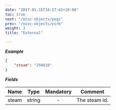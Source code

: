 ```yaml
---
date: "2017-01-15T18:27:42+10:00"
toc: true
next: "/misc-objects/pegi"
prev: "/misc-objects/esrb"
weight: 3
title: "External"

---
```


***Example***

```json
{
    "steam": "294810"
}
```

***Fields***

| Name          | Type             | Mandatory | Comment |
| ------------- |:----------------:|:---------:| ------- |
| steam         | string           |     -     | The steam id. |